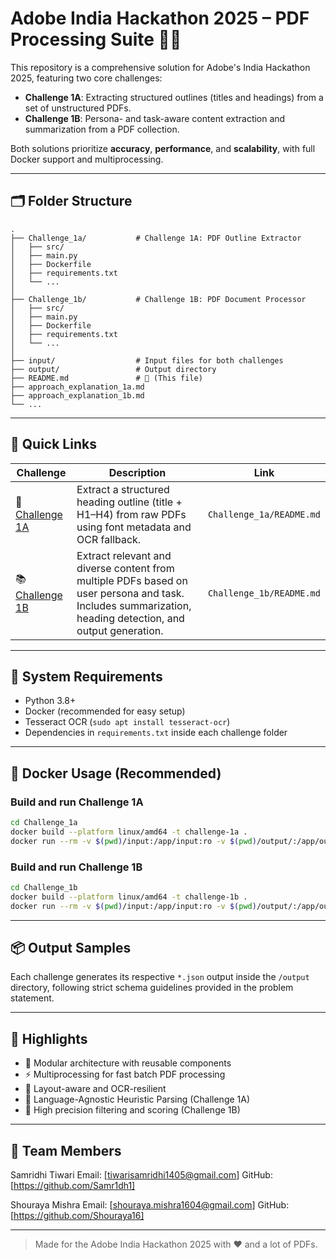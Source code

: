 # Adobe India Hackathon 2025 – PDF Processing Suite 🧠📄

This repository is a comprehensive solution for Adobe's India Hackathon 2025, featuring two core challenges:

- **Challenge 1A**: Extracting structured outlines (titles and headings) from a set of unstructured PDFs.
- **Challenge 1B**: Persona- and task-aware content extraction and summarization from a PDF collection.

Both solutions prioritize **accuracy**, **performance**, and **scalability**, with full Docker support and multiprocessing.

---

## 🗂️ Folder Structure

```
.
├── Challenge_1a/           # Challenge 1A: PDF Outline Extractor
│   ├── src/
│   ├── main.py
│   ├── Dockerfile
│   ├── requirements.txt
│   └── ...
│
├── Challenge_1b/           # Challenge 1B: PDF Document Processor
│   ├── src/
│   ├── main.py
│   ├── Dockerfile
│   ├── requirements.txt
│   └── ...
│
├── input/                  # Input files for both challenges
├── output/                 # Output directory
├── README.md               # 🔹 (This file)
├── approach_explanation_1a.md
├── approach_explanation_1b.md
└── ...
```

---

## 🔗 Quick Links

| Challenge | Description | Link |
|----------|-------------|------|
| 🚀 [Challenge 1A](./Challenge_1a/README.md) | Extract a structured heading outline (title + H1–H4) from raw PDFs using font metadata and OCR fallback. | `Challenge_1a/README.md` |
| 📚 [Challenge 1B](./Challenge_1b/README.md) | Extract relevant and diverse content from multiple PDFs based on user persona and task. Includes summarization, heading detection, and output generation. | `Challenge_1b/README.md` |

---

## 🧰 System Requirements

- Python 3.8+
- Docker (recommended for easy setup)
- Tesseract OCR (`sudo apt install tesseract-ocr`)
- Dependencies in `requirements.txt` inside each challenge folder

---

## 🐳 Docker Usage (Recommended)

### Build and run Challenge 1A

```bash
cd Challenge_1a
docker build --platform linux/amd64 -t challenge-1a .
docker run --rm -v $(pwd)/input:/app/input:ro -v $(pwd)/output/:/app/output --network none challenge-1a
```

### Build and run Challenge 1B

```bash
cd Challenge_1b
docker build --platform linux/amd64 -t challenge-1b .
docker run --rm -v $(pwd)/input:/app/input:ro -v $(pwd)/output/:/app/output --network none challenge-1b
```

---

## 📦 Output Samples

Each challenge generates its respective `*.json` output inside the `/output` directory, following strict schema guidelines provided in the problem statement.

---

## 🧠 Highlights

- 🧩 Modular architecture with reusable components
- ⚡ Multiprocessing for fast batch PDF processing
- 📐 Layout-aware and OCR-resilient
- 🧠 Language-Agnostic Heuristic Parsing (Challenge 1A)
- 🎯 High precision filtering and scoring (Challenge 1B)

---

## 📝 Team Members

Samridhi Tiwari
Email: [tiwarisamridhi1405@gmail.com]
GitHub: [https://github.com/Samr1dh1]

Shouraya Mishra
Email: [shouraya.mishra1604@gmail.com]
GitHub: [https://github.com/Shouraya16]

---

> Made for the Adobe India Hackathon 2025 with ❤️ and a lot of PDFs.
